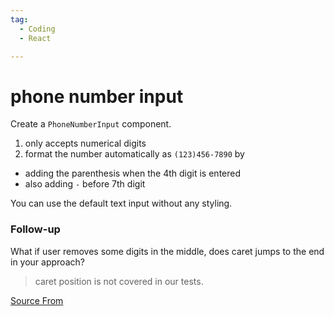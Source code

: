 ```yaml
---
tag:
  - Coding
  - React

---
```

  
# phone number input

Create a `PhoneNumberInput` component.

1.  only accepts numerical digits
2.  format the number automatically as `(123)456-7890` by

*   adding the parenthesis when the 4th digit is entered
*   also adding `-` before 7th digit

You can use the default text input without any styling.

### Follow-up

What if user removes some digits in the middle, does caret jumps to the end in your approach?

> caret position is not covered in our tests.


[Source From](https://bigfrontend.dev/react/phone-number-input)

  